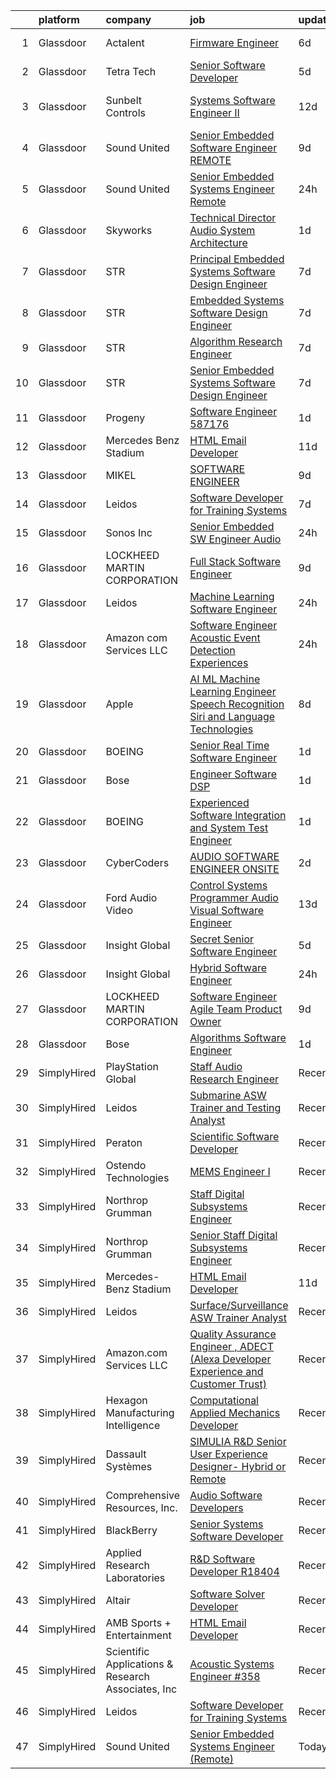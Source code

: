 

|    | platform    | company                                            | job                                                                                                                                                                                                                                                                                                                                                                                                                                                                                                                                                                                                                                                                                                                                                                                                                                                                                                                                                                                                                                                                                                                                                                                                                                                                                                                                                                                                                                                        | update_time   | location            |
|---:|:------------|:---------------------------------------------------|:-----------------------------------------------------------------------------------------------------------------------------------------------------------------------------------------------------------------------------------------------------------------------------------------------------------------------------------------------------------------------------------------------------------------------------------------------------------------------------------------------------------------------------------------------------------------------------------------------------------------------------------------------------------------------------------------------------------------------------------------------------------------------------------------------------------------------------------------------------------------------------------------------------------------------------------------------------------------------------------------------------------------------------------------------------------------------------------------------------------------------------------------------------------------------------------------------------------------------------------------------------------------------------------------------------------------------------------------------------------------------------------------------------------------------------------------------------------|:--------------|:--------------------|
|  1 | Glassdoor   | Actalent                                           | [Firmware Engineer](https://www.glassdoor.com/partner/jobListing.htm?pos=111&ao=1110586&s=58&guid=00000181233734efa9767b624a9ba13d&src=GD_JOB_AD&t=SR&vt=w&ea=1&cs=1_9dc00725&cb=1654153229886&jobListingId=1007896027269&cpc=F4EED0218A761C36&jrtk=3-0-1g4hjed91q0uj801-1g4hjed9am6qs800-312b33c17a284643--6NYlbfkN0ChYVx_I3yfZ_JDY3EFoivtqvi_stwnZ_kRt8Dowt_l_d1ydueao4NE-oUleRJ4yhhDF1RzEHtEijTz9et0B7deS8e1huPYQrdo0DO5jJHNbehW7fRGbL4CL7b9N2KJQoqBNL2jyD2PG_jy2Iy50cGNv-78P-1glNcGixlRjUevFWHn_0pYs9ayuTnlgQ5ZOGE1r5W_g72doy1-Rl48RG1FCWtSJxuY-PgMfWPQxFja_YFKHeC3wcxc3Yh0GZIDwvyNZHz2G5WK0aHrKaI1V2Bh1HFzrrCgNARG8q0rz_akgi6cm0iYBXTWlGZd8oDDGyX5aXXFKAiK6u_r9BqiswmHVLaNSDHVgFHSzZ_5xZ-IqKyQ7I_cJOtvtd7r96qnXRv59a4CHZYUjQSqbq8YXTMVyW2kIhNslHeMzpy9egGQKL_5bl0qHS2xFOem28titOBPJ_wRzblQYIq3VGV9YAuV8-TQpibiY1pTIijlFfq9fLo7oLCpoO0NmLqpnn86CiZNMpdir318b-gGe6e08_4tIXvMT33fksvBgaDybdHo1pKyQaTxI-tL5-6Fgpg1_X9nQmKEXS2Qx3WthSp1gx_9jHcNCqPWTD2oGX8z67bMjy4D1SM2sRBhrlMqpVVYI08Y-sLh_xyCH0v0ljH-8LieOPhgpWnh0IwXnvh8meToraQGRSDH6WMZI7zycwaTimPDIEhqoj_BErKrkbiMappq22McS-FbRFHgLpTzyyVYFwGq1thz413rqyBkHIxwFipAOyJPjrocW-I2GtWficrmnhjTcsOqNt8dqD1rZz6N9iTsBq0PZi1XJ8D6YQNHgTfUAvOd2im0Mq0mhZ1_vbETEEamkT8MM-OfB4g57fzJ0Fhs4mLmOI8D4AS7c2IRbA1DhRal11ztD2KmCBh1hGNElBVEVMav6Z1yPqfm7bZRnU5s5WLwfYJ4lc59wUdLzMrBbsqJFoLYbKlshxWu1qfYbzeBZhLo4Io%3D)                                                                                                 | 6d            | Torrance, CA        |
|  2 | Glassdoor   | Tetra Tech                                         | [Senior Software Developer](https://www.glassdoor.com/partner/jobListing.htm?pos=115&ao=1136043&s=58&guid=00000181233734efa9767b624a9ba13d&src=GD_JOB_AD&t=SR&vt=w&cs=1_a961292d&cb=1654153229886&jobListingId=1007899282589&jrtk=3-0-1g4hjed91q0uj801-1g4hjed9am6qs800-d0f731d1d4f5a642-)                                                                                                                                                                                                                                                                                                                                                                                                                                                                                                                                                                                                                                                                                                                                                                                                                                                                                                                                                                                                                                                                                                                                                                 | 5d            | Newport Beach, CA   |
|  3 | Glassdoor   | Sunbelt Controls                                   | [Systems Software Engineer II](https://www.glassdoor.com/partner/jobListing.htm?pos=122&ao=1136043&s=58&guid=00000181233734efa9767b624a9ba13d&src=GD_JOB_AD&t=SR&vt=w&ea=1&cs=1_9387efda&cb=1654153229887&jobListingId=1007880298453&jrtk=3-0-1g4hjed91q0uj801-1g4hjed9am6qs800-dfd642678274f469-)                                                                                                                                                                                                                                                                                                                                                                                                                                                                                                                                                                                                                                                                                                                                                                                                                                                                                                                                                                                                                                                                                                                                                         | 12d           | West Sacramento, CA |
|  4 | Glassdoor   | Sound United                                       | [Senior Embedded Software Engineer   REMOTE](https://www.glassdoor.com/partner/jobListing.htm?pos=124&ao=1136043&s=58&guid=00000181233734efa9767b624a9ba13d&src=GD_JOB_AD&t=SR&vt=w&ea=1&cs=1_2e45f03c&cb=1654153229887&jobListingId=1007885935975&jrtk=3-0-1g4hjed91q0uj801-1g4hjed9am6qs800-07884236cbef4137-)                                                                                                                                                                                                                                                                                                                                                                                                                                                                                                                                                                                                                                                                                                                                                                                                                                                                                                                                                                                                                                                                                                                                           | 9d            | Carlsbad, CA        |
|  5 | Glassdoor   | Sound United                                       | [Senior Embedded Systems Engineer  Remote ](https://www.glassdoor.com/partner/jobListing.htm?pos=121&ao=1136043&s=58&guid=00000181233734efa9767b624a9ba13d&src=GD_JOB_AD&t=SR&vt=w&ea=1&cs=1_ce9967d4&cb=1654153229887&jobListingId=1007910351601&jrtk=3-0-1g4hjed91q0uj801-1g4hjed9am6qs800-703bd9df35fec398-)                                                                                                                                                                                                                                                                                                                                                                                                                                                                                                                                                                                                                                                                                                                                                                                                                                                                                                                                                                                                                                                                                                                                            | 24h           | Carlsbad, CA        |
|  6 | Glassdoor   | Skyworks                                           | [Technical Director  Audio System Architecture](https://www.glassdoor.com/partner/jobListing.htm?pos=123&ao=1136043&s=58&guid=00000181233734efa9767b624a9ba13d&src=GD_JOB_AD&t=SR&vt=w&cs=1_e0d10328&cb=1654153229887&jobListingId=1007905812586&jrtk=3-0-1g4hjed91q0uj801-1g4hjed9am6qs800-1322592d2ccf622c-)                                                                                                                                                                                                                                                                                                                                                                                                                                                                                                                                                                                                                                                                                                                                                                                                                                                                                                                                                                                                                                                                                                                                             | 1d            | San Jose, CA        |
|  7 | Glassdoor   | STR                                                | [Principal Embedded Systems Software Design Engineer](https://www.glassdoor.com/partner/jobListing.htm?pos=128&ao=1136043&s=58&guid=00000181233734efa9767b624a9ba13d&src=GD_JOB_AD&t=SR&vt=w&ea=1&cs=1_a19390cb&cb=1654153229887&jobListingId=1007892998541&jrtk=3-0-1g4hjed91q0uj801-1g4hjed9am6qs800-4141f876d9cdeeb3-)                                                                                                                                                                                                                                                                                                                                                                                                                                                                                                                                                                                                                                                                                                                                                                                                                                                                                                                                                                                                                                                                                                                                  | 7d            | Woburn, MA          |
|  8 | Glassdoor   | STR                                                | [Embedded Systems Software Design Engineer](https://www.glassdoor.com/partner/jobListing.htm?pos=126&ao=1136043&s=58&guid=00000181233734efa9767b624a9ba13d&src=GD_JOB_AD&t=SR&vt=w&ea=1&cs=1_fd11d61e&cb=1654153229887&jobListingId=1007893987202&jrtk=3-0-1g4hjed91q0uj801-1g4hjed9am6qs800-36cb16c6d38bcae8-)                                                                                                                                                                                                                                                                                                                                                                                                                                                                                                                                                                                                                                                                                                                                                                                                                                                                                                                                                                                                                                                                                                                                            | 7d            | Woburn, MA          |
|  9 | Glassdoor   | STR                                                | [Algorithm Research Engineer](https://www.glassdoor.com/partner/jobListing.htm?pos=125&ao=1136043&s=58&guid=00000181233734efa9767b624a9ba13d&src=GD_JOB_AD&t=SR&vt=w&ea=1&cs=1_63feb913&cb=1654153229887&jobListingId=1007893987215&jrtk=3-0-1g4hjed91q0uj801-1g4hjed9am6qs800-ea1a7a21355b2f44-)                                                                                                                                                                                                                                                                                                                                                                                                                                                                                                                                                                                                                                                                                                                                                                                                                                                                                                                                                                                                                                                                                                                                                          | 7d            | Woburn, MA          |
| 10 | Glassdoor   | STR                                                | [Senior Embedded Systems Software Design Engineer](https://www.glassdoor.com/partner/jobListing.htm?pos=127&ao=1136043&s=58&guid=00000181233734efa9767b624a9ba13d&src=GD_JOB_AD&t=SR&vt=w&ea=1&cs=1_0517eac9&cb=1654153229887&jobListingId=1007893987165&jrtk=3-0-1g4hjed91q0uj801-1g4hjed9am6qs800-9a4d88b7ce390775-)                                                                                                                                                                                                                                                                                                                                                                                                                                                                                                                                                                                                                                                                                                                                                                                                                                                                                                                                                                                                                                                                                                                                     | 7d            | Woburn, MA          |
| 11 | Glassdoor   | Progeny                                            | [Software Engineer  587176 ](https://www.glassdoor.com/partner/jobListing.htm?pos=119&ao=1136043&s=58&guid=00000181233734efa9767b624a9ba13d&src=GD_JOB_AD&t=SR&vt=w&cs=1_b5e14e05&cb=1654153229887&jobListingId=1007906574669&jrtk=3-0-1g4hjed91q0uj801-1g4hjed9am6qs800-493eea54675015f4-)                                                                                                                                                                                                                                                                                                                                                                                                                                                                                                                                                                                                                                                                                                                                                                                                                                                                                                                                                                                                                                                                                                                                                                | 1d            | Manassas, VA        |
| 12 | Glassdoor   | Mercedes Benz Stadium                              | [HTML Email Developer](https://www.glassdoor.com/partner/jobListing.htm?pos=113&ao=1136043&s=58&guid=00000181233734efa9767b624a9ba13d&src=GD_JOB_AD&t=SR&vt=w&ea=1&cs=1_18383861&cb=1654153229886&jobListingId=1007881403844&jrtk=3-0-1g4hjed91q0uj801-1g4hjed9am6qs800-65a406784278250d-)                                                                                                                                                                                                                                                                                                                                                                                                                                                                                                                                                                                                                                                                                                                                                                                                                                                                                                                                                                                                                                                                                                                                                                 | 11d           | Atlanta, GA         |
| 13 | Glassdoor   | MIKEL                                              | [SOFTWARE ENGINEER](https://www.glassdoor.com/partner/jobListing.htm?pos=120&ao=1136043&s=58&guid=00000181233734efa9767b624a9ba13d&src=GD_JOB_AD&t=SR&vt=w&cs=1_a132a1b3&cb=1654153229887&jobListingId=1007886724699&jrtk=3-0-1g4hjed91q0uj801-1g4hjed9am6qs800-d8c2e02908edda0c-)                                                                                                                                                                                                                                                                                                                                                                                                                                                                                                                                                                                                                                                                                                                                                                                                                                                                                                                                                                                                                                                                                                                                                                         | 9d            | Middletown, RI      |
| 14 | Glassdoor   | Leidos                                             | [Software Developer for Training Systems](https://www.glassdoor.com/partner/jobListing.htm?pos=104&ao=1110586&s=58&guid=00000181233734efa9767b624a9ba13d&src=GD_JOB_AD&t=SR&vt=w&cs=1_3b1da40c&cb=1654153229885&jobListingId=1007892886396&cpc=EA19F5B90D514204&jrtk=3-0-1g4hjed91q0uj801-1g4hjed9am6qs800-e609072d5998bddd--6NYlbfkN0CZUO70VSdYKA8PR3jfrSh5ljhqJhfDt0PzQCMubt8cRihWbmqO_-CcWTBwQGpXTijZjiyk8OqESIwCgbROq79FaC8fBuNXYw4xWkl4Obv6Nde2Z0FZMsb2tXVvElSzjYDH9igo7ezd98cDzCqnBERprgp8TvS075DLNsKyg2nPFhbOG5bbkLwLR39LvBXUa5yRR-sIfvdB69YODCs-wFy3DTa3-DYxkhEFxoGfeF12VSMhHUMDIb0jS62lHSvpgJCTCOLDvKAkGkyv5LY1bi81OaQ1j6IpfRmk1E70-jssEnGgxHc0Q_Vpmd7o1tRyE5QwrmmP00w4qx4aJDGtFRxlXH3NIaaD4XxuvTqxsKSGQ2LQHKrbb5uD1sT-5_la0plGcCvf8dm4IRDCmubL5Hg_Qk2MYrEu9pHP2hXItgzUZoCUcSxlQzkBPU_8hVHEK21Hd2uWnXbdzKhcSeQ4D1mGOB9U4ZtIQPl0ckAyccJsRVFFmoizZM2Zfsk3zv1QchWLzplx5wNmjpfMf3-tVsGK_Wx3zbITyhyvDDfxNZHIqmCAvJ9XP0ifLu-7wNw4AlPcFu_naYudQ-MnLBrdOQsiVa4uND6_AfQ7JF5cm6R-5V_A42qE1GeEc6NH8fdE6ckjfKBroZjE4A%3D%3D)                                                                                                                                                                                                                                                                                                                                                                                                                                  | 7d            | Manassas, VA        |
| 15 | Glassdoor   | Sonos  Inc                                         | [Senior Embedded SW Engineer   Audio](https://www.glassdoor.com/partner/jobListing.htm?pos=117&ao=1136043&s=58&guid=00000181233734efa9767b624a9ba13d&src=GD_JOB_AD&t=SR&vt=w&cs=1_34cb2b05&cb=1654153229887&jobListingId=1007910425784&jrtk=3-0-1g4hjed91q0uj801-1g4hjed9am6qs800-8b6a871da330d9e3-)                                                                                                                                                                                                                                                                                                                                                                                                                                                                                                                                                                                                                                                                                                                                                                                                                                                                                                                                                                                                                                                                                                                                                       | 24h           | Boston, MA          |
| 16 | Glassdoor   | LOCKHEED MARTIN CORPORATION                        | [Full Stack Software Engineer](https://www.glassdoor.com/partner/jobListing.htm?pos=102&ao=1110586&s=58&guid=00000181233734efa9767b624a9ba13d&src=GD_JOB_AD&t=SR&vt=w&cs=1_00c41fdc&cb=1654153229884&jobListingId=1007887216547&cpc=C05F74D5FBC032E7&jrtk=3-0-1g4hjed91q0uj801-1g4hjed9am6qs800-3cd3e556769aa570--6NYlbfkN0BuMqUtaNIakuoGTB-u7I0EvtcrTK1_bHO6_bsORPCvsL7zkQUfIzpY4doIgp_GoHrGmRXV-UfKcgTYV_hlFH7ix0LP4mYvvkfjwV4lO1jbjNrNVeAGNkjQD9TXjzIfSDjSNXzMVH3-V9qXVAxb-iidX8gfkN5dLP95N91f2GzAviYgwgtbZUqtlIPN_jIYH9drMmslA9lA0n3a9dU_M3n74YJ-CvQo1xM8-SlSmEtOC5TH3PEl7IE0dRG2ZFPI329t2UdlDBrijaFAtMhHLeIe0iVE7uuDsl8UE5DQjtcngd5qLS3lN56EXrhfYoBQ2kYZkja9CkPtfU0PQWSMRZYxdAsJOr-PoeC4IYds-60YgjetcKaLgkV4f3LyNvY1Sgu3JgS8RKp9LoS3TdKuSPRNgjBEnEVAOqCoAjL9uzAnYB8NbOGwolBaHVkbzaDpJxxGrhfqeFIuja5kh10l5c3X97IBz1dWjJXWiHxA2FH9hmMVs_-3WwgGkio7Whodljwk7v4a5eytolfH0LsxTtUaYfNBzHt1Y3B0JVRsftzkrMnNRm8r7R9g3Gw3zvq2h_0vsR1aQbaMNPOW4Qd_77TQFGZb3dfQqXpMkF20CbdFmUpeZrfAqTSmEmJyTO_gQVuGTWOwKbjl8Q%3D%3D)                                                                                                                                                                                                                                                                                                                                                                                                                                             | 9d            | Manassas, VA        |
| 17 | Glassdoor   | Leidos                                             | [Machine Learning Software Engineer](https://www.glassdoor.com/partner/jobListing.htm?pos=103&ao=1110586&s=58&guid=00000181233734efa9767b624a9ba13d&src=GD_JOB_AD&t=SR&vt=w&cs=1_3d390bf4&cb=1654153229884&jobListingId=1007910405076&cpc=9900C911F071612A&jrtk=3-0-1g4hjed91q0uj801-1g4hjed9am6qs800-77f0e35c8cd9f2be--6NYlbfkN0CZUO70VSdYKA8PR3jfrSh5ljhqJhfDt0PzQCMubt8cRihWbmqO_-CcWTBwQGpXTihLqoYDtXCPGkIJ-gS7K_Dv6YFJn_F9wfKGyw3R8IlnMhV917_oBZusBn2QXYpaiMGmOM2eG7qHxlV9UGmUTCQ81r7OUsnYnfM7UupySvuhhVLF-RvccKKGkc88NxK-QLtAalANS8o2mh17kX9nnINq2ejDGqMLQNwIOdkbxtyE_Rb8E2aOmk26xNmiwxc0pBhTcAUIx-pCcowqvYvWIlxp7Rpe1exvOryCb0aQckjWxse_URlDmrKbnHYZWfS4M_mtazH4cpt7JtnhN68RR5zlIxT-5OjN8LCaSJo4GO-_zXyeOEeWxEllYibY9c90L0JUG_eCrzY20YUeyuZzGXqG7g-gfayuPZdrheG5M_3t8FWVKFvrj4KZ8EpRXna8c4YwJl0kdxignOdrjEVODRhDbirI5BXRRAGnqOthruRGu4A9IwCTs05U3i5-UE_ReJrIQHRz07nwsCw2v3QrPeUu6W32BEhZrbIQMicw0fDxZjc0AIAOrudcxK1SllVjKNncvcv0vCx8jTdBBbpZSGXK4aQhakDyAIg_FslewpMVSeC0FxpebM164viEg-3AjYM%3D)                                                                                                                                                                                                                                                                                                                                                                                                                                                     | 24h           | Arlington, VA       |
| 18 | Glassdoor   | Amazon com Services LLC                            | [Software Engineer  Acoustic Event Detection Experiences](https://www.glassdoor.com/partner/jobListing.htm?pos=114&ao=1136043&s=58&guid=00000181233734efa9767b624a9ba13d&src=GD_JOB_AD&t=SR&vt=w&cs=1_c80bd6a5&cb=1654153229886&jobListingId=1007910476267&jrtk=3-0-1g4hjed91q0uj801-1g4hjed9am6qs800-3609e3580865c6c7-)                                                                                                                                                                                                                                                                                                                                                                                                                                                                                                                                                                                                                                                                                                                                                                                                                                                                                                                                                                                                                                                                                                                                   | 24h           | Irvine, CA          |
| 19 | Glassdoor   | Apple                                              | [AI ML   Machine Learning Engineer  Speech Recognition   Siri and Language Technologies](https://www.glassdoor.com/partner/jobListing.htm?pos=107&ao=1110586&s=58&guid=00000181233734efa9767b624a9ba13d&src=GD_JOB_AD&t=SR&vt=w&cs=1_1a5caa9e&cb=1654153229885&jobListingId=1007889732336&cpc=E773D000C9BC26FA&jrtk=3-0-1g4hjed91q0uj801-1g4hjed9am6qs800-b9f29a1b8e917c78--6NYlbfkN0BvKrLyj5gPmtZO9T8euul8TCxuuKNOtzRJOomxnwSEodTz2Bc-sPZlm1JPYWoVnTHEcJHtAoeE0Fr_uWXIHCov1Ms-kCw8lSEOf64W-gi567mgY5JWqey9hsUj7hzRXil6nXHm1nvqTvj0thyrUOuFyJXPFCcgC4iZbcZ1JONksbD5bx-BD_pd5MQjlQ81EUAtAnaXSTWdh9OJx4HseDkNaaaXjmTsce0L8_1NDA56jUUOFLFB-J5ZGz2sD_W0IOPDQB8xSBku406c0kzqpXGRUPKbKnjBP5-58uSQkPrKgd8Mrb3ZwrNxm1Nn41DOGgyEPIYgj-D7Fzok6nMA2vbTRp05D7aGTQucB4vI6fRvnJiBoljAAE_LdDdLTFi5qp65ylax8tSdS0uuyGzXSF5QudrwXApTlbPosH46xC70Z7z6dzCRI-WkXhMDzhPBSNUUILKl-9qswlRSsJkiUQTQNOeZTipEV5jUKMCXXKizx3zfMRKRrWW_5ClF0C4XIiAvAPEqV_adUF81kGluY-mAkKv9ciShMe3B0YNYYeMVjSf-c0gtnpo2KE-pWccUjH3xRHLlxIq4MFGms67cA_ZiadEAjnWcgDgtMzA6IdqQRLX00qYlt4Wwp_Mbro8U78n1HWyakigLn5oMyv2eU9aR9znTrfEhblNxANiB3K5-TnP3__hdfizDSr2hlK-V0zLYr9CnIsiD28mw_yKOc4e8-OqRVrad4koicBPgJZ4DetAV0_ot2299YBz89EBAYSey_spw8rgqT83srrnrKLF2jzXpXDDBmyey1tSHDckXBLMabAIwPMzM6mao3uWy1aZBfr6wFpok0K_3TSuSONXhgWjkkCRWbZUUIEPXbgs2m4cW35mbrr5eTev6XzervQ3AX9FV8olN8M7GiLX3JeMH4wRLHtOiU9aHXONfsq68Qiy11THcrB2-aDFuZ77DJLGGJ8OkeGBhH-fi0rNcHbaFf_2teh_m6D_R63dpAwsIjtfacul5ljVTTeX6_yJrZWk%3D) | 8d            | Cambridge, MA       |
| 20 | Glassdoor   | BOEING                                             | [Senior Real Time Software Engineer](https://www.glassdoor.com/partner/jobListing.htm?pos=106&ao=1110586&s=58&guid=00000181233734efa9767b624a9ba13d&src=GD_JOB_AD&t=SR&vt=w&cs=1_7d579844&cb=1654153229885&jobListingId=1007906433476&cpc=235F38378B0CF412&jrtk=3-0-1g4hjed91q0uj801-1g4hjed9am6qs800-16da9431143ba548--6NYlbfkN0BddK4H-tsabPiX3BvkwhvbvP4OkLNzlRX6egXJy9Hb11ERhvpR4KXHN3-YJ1CHJCK4QcInvJ2RyiMccM5Nbekm-h5Jd6FWa_1F-xhwaAb9MexZm2jflepqYYHGoJjuDTrvzI27RYUme9T_0UTnvV2l2ECcQkilc4cXCO8She6OHGh_PbrTtMCV_8a---Q0KmQvYSiNxrn4sRuABJbFbz6S9AQbWh76Ukzl4-NnY7yLl0WMK62Y2sU5F_wpmZlWX5XaYr0QrFXm3wQc6n8gL4ajg-1pbtr2hVrx1fcjLu98onVYQTYi2Om13WvtZRhLOeU67BU7jwmEKQxeL36lfKXSxtnrvml9eDqhOgkNBl5HUH5zUWYa_fOLDMunqeOz7SAEnyAvXmi32_Demy24DvdFto5n5by7-pmqCSr0_JixNJAeGs-MewycQSe501Ynhr8%3D)                                                                                                                                                                                                                                                                                                                                                                                                                                                                                                                                                                                                                                                     | 1d            | Jacksonville, FL    |
| 21 | Glassdoor   | Bose                                               | [Engineer  Software DSP](https://www.glassdoor.com/partner/jobListing.htm?pos=118&ao=1136043&s=58&guid=00000181233734efa9767b624a9ba13d&src=GD_JOB_AD&t=SR&vt=w&cs=1_771b65c3&cb=1654153229887&jobListingId=1007905173221&jrtk=3-0-1g4hjed91q0uj801-1g4hjed9am6qs800-6e48518e39a9df42-)                                                                                                                                                                                                                                                                                                                                                                                                                                                                                                                                                                                                                                                                                                                                                                                                                                                                                                                                                                                                                                                                                                                                                                    | 1d            | Framingham, MA      |
| 22 | Glassdoor   | BOEING                                             | [Experienced Software Integration and System Test Engineer](https://www.glassdoor.com/partner/jobListing.htm?pos=105&ao=1110586&s=58&guid=00000181233734efa9767b624a9ba13d&src=GD_JOB_AD&t=SR&vt=w&cs=1_779507dd&cb=1654153229885&jobListingId=1007906433443&cpc=412D8C26869823CD&jrtk=3-0-1g4hjed91q0uj801-1g4hjed9am6qs800-14a597e3cd3f3350--6NYlbfkN0BddK4H-tsabPiX3BvkwhvbvP4OkLNzlRX6egXJy9Hb11ERhvpR4KXHiogI9i6BJrnY3gqWUzQXj0t5klG3weD5XxMYAonUWgSJhZCbXik9frTkWLQjTenUGkvt0PbrwKbPt-AMv4xqiEao8DbE-dsAp0X_1J83Ndw0GVrx-2d-cGSWOaEArnw11Le5RNgyK5Wh-xEEPxxPnAQY57mJ7nlo7nYpQM6L1emSKQNwEvwMiDjhPYV-gXZh-BEKIIwKZtZmQQxEAVeOkzJ2ydhQqfrGxk4tInv2t-e_3g-u9AE7qiHfFlVkuCMd2WiHfd3Wrp3662C_bgovys8BgE1b8NbNuXhsJGmfNAORdGDEWaedkem5-7PvIrkG2SvjZzf1qLA6Mh_lb3J3Y--_jvpUd5MBjQz7Z7qbCMQS3W_CnXXF-VI4YEVbpl7Ztx2hgCUKkRU%3D)                                                                                                                                                                                                                                                                                                                                                                                                                                                                                                                                                                                                                              | 1d            | Kent, WA            |
| 23 | Glassdoor   | CyberCoders                                        | [AUDIO SOFTWARE ENGINEER   ONSITE](https://www.glassdoor.com/partner/jobListing.htm?pos=110&ao=1110586&s=58&guid=00000181233734efa9767b624a9ba13d&src=GD_JOB_AD&t=SR&vt=w&ea=1&cs=1_cf15e25d&cb=1654153229886&jobListingId=1007903544339&cpc=F4EED0218A761C36&jrtk=3-0-1g4hjed91q0uj801-1g4hjed9am6qs800-bce01d42777480b8--6NYlbfkN0CpFJQzrgRR8WqXWK1qKKEqALWJw739KlKqr2H-MSI4eoBlI4EFrmor2FYZMP3muM3zZ2ygH9Lidxv_TN8eksFojPJOXi6PGFbqUcAjTT5af8p2K7_M4inBbTAZf_1msTK0SzIAwECTKo657y9yZPzCjz2VKahclbiGerR_SEkC6qIuMiVAtjJcEM7YGheaYUXJjsQMqWKs18C4hYe3IOVYXXZ0x0mIT2TsQ57Fbk01swDtxGeIDSBNK2s-_A1ZgFI6fyBJVXWKynYHK9PEJ7DMtHwM-LXNYxa2o8VN8LdfE7_lb0AsYuVaCmUaFIEeKpmMjqlpTp7FnibS-vcyvYCqZns3Swhon5vxgSq8SjWJy6PCt808dGmcsWs_lc_LTqLyWghcvzJkpfX1uhV1dVLQyASwiwK50HfTsZkqLYMZD8kVRfNxV2MiPtdqwEXi-EMRdYamQUrdr4MYlB_dL82TSNY7pVxHlQXezPlsMcBn5FuNVUT3svu5Gf71s_7TF_kTozUNQ_NJvJFW6KS9L6-3QoCJx0G7pyPrOBu6nUsLl5i10l6Id5Yqrplvh-_P-0Wylnl8faVSa_uBpaBrzxr0DZhwtj18e7t9WgGZE_06r0SrDEOx8vRtUI2ZfCxmauKfPYslIRipqQelNMSl87BjUtwlOpyhTTEZzfLxtLAsdjWxlAJh7FECLhsk2_qqpp1a9vpQzNo5_s2B0tSA9SVq0Xfwd1He3_JIH7i4zIPsad4Dz6zBSf5oXqC_TxhV52XVBclv2YeRWKjdnhDnLKR0qYmPFkwbmcDhrfdLDFAXr3gAMdYm8HfTyVdisCcllrhD7vlDPD-6E81aToi1wSZq8y1hU0nQSBH2S_4oilWymGN81HDZMAyq_Klo-yRsflIepM8zYSVUC-wB3Yy9LssQnaFD29STTUpDAOUZrqB3MnM3pPHLzzGFDVFWwfOZ0jV7eAXTE--vSvW_V6soI8hdzVUkjt6I8X4%3D)                                                                                  | 2d            | San Jose, CA        |
| 24 | Glassdoor   | Ford Audio Video                                   | [Control Systems Programmer  Audio Visual Software Engineer](https://www.glassdoor.com/partner/jobListing.htm?pos=108&ao=1110586&s=58&guid=00000181233734efa9767b624a9ba13d&src=GD_JOB_AD&t=SR&vt=w&ea=1&cs=1_05b157ad&cb=1654153229886&jobListingId=1007876725681&cpc=AC285F3A3ECA6BB0&jrtk=3-0-1g4hjed91q0uj801-1g4hjed9am6qs800-cf36121b43eb5b5b--6NYlbfkN0D5Qh5ztHRJazBopTDU4c15ovZ4yuEHLDrRszDAd4mXZRsr2aoL_6kyvfTn-LJU51oy_foiGRcVDdTRyK7dUJN95ommuiY2YzvGiybpOiMidbO3st-fU_MzHN60KknnkN4PpbfeS25jfoaWRW882ha88y-GTyr3lTDQh5_FNbj3M9ehTGCILfVg40XkdhgzmLmiNBP5koJkW4Pk5LOt1nK4G9JWRwcpFtIQm9UETo1B2eodbB3EAiA0ZK9I_qS55sEnhS_Y-Dj_yEswRCpDsbp8oU6nVdHp_81-0L9YyQ3fRnOBoHg3usagZh5mCKHp2yv0JuAP9aO19xZPHBgagJ-_PK_jzJhN4nI2O6KF3sDzNfxF-EH-DLOqgOx6mREio5Yf01PxjtBJERQ5ES_8v0Pfh9hiuKYTmIEAVQVLp9ESQ1Wlt4B2TLLMV5t6FNFVHWNkEUwmKIxzGi2aqsVdVH_m1_ypxC9262GquTfSbjblF-2ab7NKJKfyg1RRDTwQLPCQ94fmDHeu1HTcY0TiQJCHFvOqiZW9prUK1nW_TK3GSw%3D%3D)                                                                                                                                                                                                                                                                                                                                                                                                                                                                                                          | 13d           | Lanham, MD          |
| 25 | Glassdoor   | Insight Global                                     | [Secret Senior Software Engineer](https://www.glassdoor.com/partner/jobListing.htm?pos=112&ao=1110586&s=58&guid=00000181233734efa9767b624a9ba13d&src=GD_JOB_AD&t=SR&vt=w&cs=1_0a8f7b0d&cb=1654153229886&jobListingId=1007898854756&cpc=334ABAF5D42DC775&jrtk=3-0-1g4hjed91q0uj801-1g4hjed9am6qs800-33bc8ff2bde70312--6NYlbfkN0BKkHZu3wF05EeDimN_p6sYpKCMArvwa95YdH7UpkaBCqc7l59ErwqcinDaIJnobozigqlyj2pxbivl08PKllbuWSLNvOOM6DZN4Yh9y89DrfW6bIHLHVKs3RQ7dEnQeZiiH3Iz6fdUpD6ikz0PRkj8d22SVpZuLBTro4Ee0D_v0Hpvw80VuyHjpCF02Q9bDxweIK7u21qhiWjn1z8wvh2wl-00SpK6ZFx4k-hwFkD9dAefRzFVoOD39UXWRrlmuitPikBLETd5SvZgQFNUnfVrdLz0j1Kp404trnbqxw3TeOXrLKdQMQKvmcUaXlqJK6jjEvim-W_7pvuUPrXVDPLenLDDFcdm7vio8DbAIRSKkOxvPrL4WX8hs48JmtYwbyEtEpR7iXrrBgxVXlrnCqep_QFSU6CKQVgNwPaubSX0J52GiBdsBtvvWxgegrPTfH9VdiNR5dZR2nM3m1GinoTHZhzX6-Kl355_4__ZK2y8qQ%3D%3D)                                                                                                                                                                                                                                                                                                                                                                                                                                                                                                                                                                                                          | 5d            | Norfolk, VA         |
| 26 | Glassdoor   | Insight Global                                     | [Hybrid Software Engineer](https://www.glassdoor.com/partner/jobListing.htm?pos=109&ao=1110586&s=58&guid=00000181233734efa9767b624a9ba13d&src=GD_JOB_AD&t=SR&vt=w&cs=1_27b7b0df&cb=1654153229885&jobListingId=1007909793751&cpc=155EB9D5185558AF&jrtk=3-0-1g4hjed91q0uj801-1g4hjed9am6qs800-dbedeaa66c8b7f42--6NYlbfkN0BKkHZu3wF05EeDimN_p6sYpKCMArvwa95YdH7UpkaBCqc7l59ErwqcinDaIJnoboyVzYYUFKYarMD4znxrbl14A6XjNz-DeulVsgxIzofAYWYxxiTCdFPHEXfhEQUciAlZjvGBBqIaY49sn_VNLalQZhB97iU632pcROTD-1X1cnxDJKfEVdfQlmJaFBQF2MovXB4bmZ6nGL12kgRmNDEt0viYeR7NSkYd45Xg1-fsRZnALzILne_Rtkz-yqzYBoQ5Rj4ch6BH7gJcNPCny5QwiauuzREFd2V-j5ZkLMLsIsY7GsM5-fH4bFl3KTji4kDqc8-BqF-IN9fRBsZTN2kuMgC8PxJY-79OtOWrJ6VVHJ8GsAN8DgLQd5csI6jG-2BjQj9oU1vqw74aAmvfFUt4oMzvDuMeW44PthcVxq6nGwR6QeYEK0G-6TYDvTE_2Pu5kpwvkWLtxl0eVIfHmZYFHjrpfaGhkl5-xPAGORnDsV0AHKxdH6G5kiCIvp2iZ6M%3D)                                                                                                                                                                                                                                                                                                                                                                                                                                                                                                                                                                                               | 24h           | Norfolk, VA         |
| 27 | Glassdoor   | LOCKHEED MARTIN CORPORATION                        | [Software Engineer   Agile Team Product Owner](https://www.glassdoor.com/partner/jobListing.htm?pos=101&ao=1110586&s=58&guid=00000181233734efa9767b624a9ba13d&src=GD_JOB_AD&t=SR&vt=w&cs=1_d775bbc3&cb=1654153229884&jobListingId=1007887216591&cpc=21E42C2C74F61ADE&jrtk=3-0-1g4hjed91q0uj801-1g4hjed9am6qs800-0ac14083c386958b--6NYlbfkN0BuMqUtaNIakuoGTB-u7I0EvtcrTK1_bHO6_bsORPCvsL7zkQUfIzpY4doIgp_GoHrGmRXV-UfKciXqzqi_0oObTuPKCAotGaDkPFMlYvDVBmOW05jtlCH-VwWtpVLHFGNverWY8jJ1aXSrZezzEaBYqlVHcmRzkq0Pwk0gF8CaLm6eAhStZRXCqRSRfa1g87jYg-HmLo2bt54kdInurrqUi6vBNZSt5dbw-2yJvNNTWgIdWxyZWICFfrBzbzTib791vE55OAUQwMNDBSnHdNTpNrjPS803GokIyYE9eWehr3IDCQ9MkZzug_45WG5SfThV8xIwhvwznH31amlo4Q-n2AITndEUX-rE0CXv0IkmocIB_IFS1PuyJz5W0rLZVd47B79cx7uqRah8V0U9iKaY_Q22_7jTJyydgS9oU5SwOf0AgXk5gABM9-s2e9KzZCUezTG-krmjl84k4qqbhGVqtBAzvoKPPgX_g6ATfsRIE55JHWEDeK5lDt7RZdnuel10K3BFF76Y8yCkNM--0Oi55xRU1SNCaNCJfpG5h6d2DCXeoL0wCeS5QRe2GFiGWD8jFXNWxVHTd36SaSYboscWlbNJT5gmu4bqaYSfAD3J57IIZ8mT7zCBlGXbq273vCuHot3KKJqK0A%3D%3D)                                                                                                                                                                                                                                                                                                                                                                                                                             | 9d            | Manassas, VA        |
| 28 | Glassdoor   | Bose                                               | [Algorithms Software Engineer](https://www.glassdoor.com/partner/jobListing.htm?pos=116&ao=1136043&s=58&guid=00000181233734efa9767b624a9ba13d&src=GD_JOB_AD&t=SR&vt=w&cs=1_b9f618cc&cb=1654153229886&jobListingId=1007906242348&jrtk=3-0-1g4hjed91q0uj801-1g4hjed9am6qs800-88135240b58317f2-)                                                                                                                                                                                                                                                                                                                                                                                                                                                                                                                                                                                                                                                                                                                                                                                                                                                                                                                                                                                                                                                                                                                                                              | 1d            | Framingham, MA      |
| 29 | SimplyHired | PlayStation Global                                 | [Staff Audio Research Engineer](https://www.simplyhired.com/job/qQ8T1mIxtLhjNN_TQ-aRymHZiA_H8mJPSksUKYS-_k07XmZqyrsXeA?q=acoustic+developer)                                                                                                                                                                                                                                                                                                                                                                                                                                                                                                                                                                                                                                                                                                                                                                                                                                                                                                                                                                                                                                                                                                                                                                                                                                                                                                               | Recently      | San Mateo, CA       |
| 30 | SimplyHired | Leidos                                             | [Submarine ASW Trainer and Testing Analyst](https://www.simplyhired.com/job/ZS3OPWfRg1qBwXtgQRXNLvS0DL17Rt1-khD67DegZAZ2sTJMJ8M48g?q=acoustic+developer)                                                                                                                                                                                                                                                                                                                                                                                                                                                                                                                                                                                                                                                                                                                                                                                                                                                                                                                                                                                                                                                                                                                                                                                                                                                                                                   | Recently      | Bethesda, MD        |
| 31 | SimplyHired | Peraton                                            | [Scientific Software Developer](https://www.simplyhired.com/job/ssIvDHpgheOjrr5VWUSS5HQMHVjXfNb3UrLqfMfnRB-hzNOWA9k1ww?q=acoustic+developer)                                                                                                                                                                                                                                                                                                                                                                                                                                                                                                                                                                                                                                                                                                                                                                                                                                                                                                                                                                                                                                                                                                                                                                                                                                                                                                               | Recently      | Bethesda, MD        |
| 32 | SimplyHired | Ostendo Technologies                               | [MEMS Engineer I](https://www.simplyhired.com/job/Dx1lpf8e7BVAm-Gyr_QRQ4RENru1-LKZZ-Z0escb7f6jUXDl5JBVFQ?q=acoustic+developer)                                                                                                                                                                                                                                                                                                                                                                                                                                                                                                                                                                                                                                                                                                                                                                                                                                                                                                                                                                                                                                                                                                                                                                                                                                                                                                                             | Recently      | Carlsbad, CA        |
| 33 | SimplyHired | Northrop Grumman                                   | [Staff Digital Subsystems Engineer](https://www.simplyhired.com/job/zEGI36BjgrP5mJnBIY0xcdVNesWZHeDAo2ONkoUoEjYj8u2iKtlp3Q?q=acoustic+developer)                                                                                                                                                                                                                                                                                                                                                                                                                                                                                                                                                                                                                                                                                                                                                                                                                                                                                                                                                                                                                                                                                                                                                                                                                                                                                                           | Recently      | Linthicum, MD       |
| 34 | SimplyHired | Northrop Grumman                                   | [Senior Staff Digital Subsystems Engineer](https://www.simplyhired.com/job/DTQ0JfutFDE9sT_XM6GgOI860HaluVEle97PLj6aXvlYUvd4ioYCEA?q=acoustic+developer)                                                                                                                                                                                                                                                                                                                                                                                                                                                                                                                                                                                                                                                                                                                                                                                                                                                                                                                                                                                                                                                                                                                                                                                                                                                                                                    | Recently      | Linthicum, MD       |
| 35 | SimplyHired | Mercedes-Benz Stadium                              | [HTML Email Developer](https://www.simplyhired.com/job/g0EtIoegqZCMIfQoLHUe41O6o49zaWLmoTqURciQkQ3I11sJ5d2jAw?q=acoustic+developer)                                                                                                                                                                                                                                                                                                                                                                                                                                                                                                                                                                                                                                                                                                                                                                                                                                                                                                                                                                                                                                                                                                                                                                                                                                                                                                                        | 11d           | Atlanta, GA         |
| 36 | SimplyHired | Leidos                                             | [Surface/Surveillance ASW Trainer Analyst](https://www.simplyhired.com/job/nI4fuaMsYGOet6NTfwgv4c6s8CIfauUcOeSEP19Sriy77E7LU45lAA?q=acoustic+developer)                                                                                                                                                                                                                                                                                                                                                                                                                                                                                                                                                                                                                                                                                                                                                                                                                                                                                                                                                                                                                                                                                                                                                                                                                                                                                                    | Recently      | Bethesda, MD        |
| 37 | SimplyHired | Amazon.com Services LLC                            | [Quality Assurance Engineer , ADECT (Alexa Developer Experience and Customer Trust)](https://www.simplyhired.com/job/-nWaoGjCfknsmTbf86dK8eyv5HuSdI94abDmYjp5soCkUc3kMBFgBQ?q=acoustic+developer)                                                                                                                                                                                                                                                                                                                                                                                                                                                                                                                                                                                                                                                                                                                                                                                                                                                                                                                                                                                                                                                                                                                                                                                                                                                          | Recently      | San Jose, CA        |
| 38 | SimplyHired | Hexagon Manufacturing Intelligence                 | [Computational Applied Mechanics Developer](https://www.simplyhired.com/job/2zpJnxjGaeVYVrHYAs8Us4LuxWlKv0E6jPnXrMxWfWjlWSKmraQiwA?q=acoustic+developer)                                                                                                                                                                                                                                                                                                                                                                                                                                                                                                                                                                                                                                                                                                                                                                                                                                                                                                                                                                                                                                                                                                                                                                                                                                                                                                   | Recently      | United States       |
| 39 | SimplyHired | Dassault Systèmes                                  | [SIMULIA R&D Senior User Experience Designer- Hybrid or Remote](https://www.simplyhired.com/job/KbPxIIBvr5yUZT46VkvaAvUqLDdTWEnCDl3G-4l1lgUX3Nmlf7feXA?q=acoustic+developer)                                                                                                                                                                                                                                                                                                                                                                                                                                                                                                                                                                                                                                                                                                                                                                                                                                                                                                                                                                                                                                                                                                                                                                                                                                                                               | Recently      | Johnston, RI        |
| 40 | SimplyHired | Comprehensive Resources, Inc.                      | [Audio Software Developers](https://www.simplyhired.com/job/DVYM8W3VULImdoVgLGjFLa4GKnSqTafI9EbiiaDUbElgb3TSOXd-9w?q=acoustic+developer)                                                                                                                                                                                                                                                                                                                                                                                                                                                                                                                                                                                                                                                                                                                                                                                                                                                                                                                                                                                                                                                                                                                                                                                                                                                                                                                   | Recently      | Menlo Park, CA      |
| 41 | SimplyHired | BlackBerry                                         | [Senior Systems Software Developer](https://www.simplyhired.com/job/PhJHZf4I2K7OhS334XumQNOqsGrTyQmExnRVoXbzH4weqXLfgLL67Q?q=acoustic+developer)                                                                                                                                                                                                                                                                                                                                                                                                                                                                                                                                                                                                                                                                                                                                                                                                                                                                                                                                                                                                                                                                                                                                                                                                                                                                                                           | Recently      | Novi, MI            |
| 42 | SimplyHired | Applied Research Laboratories                      | [R&D Software Developer R18404](https://www.simplyhired.com/job/PsOD94Ojpg7OFkDSnvcFvYjGQOjPZpGSeByK9FhaCxxZjP5XcYXBZg?q=acoustic+developer)                                                                                                                                                                                                                                                                                                                                                                                                                                                                                                                                                                                                                                                                                                                                                                                                                                                                                                                                                                                                                                                                                                                                                                                                                                                                                                               | Recently      | Austin, TX          |
| 43 | SimplyHired | Altair                                             | [Software Solver Developer](https://www.simplyhired.com/job/K88ZKzCvX_1fDKSF-xeiNupPHXdYO-mrRXss_E29Y1nYQfhg2IbwDQ?q=acoustic+developer)                                                                                                                                                                                                                                                                                                                                                                                                                                                                                                                                                                                                                                                                                                                                                                                                                                                                                                                                                                                                                                                                                                                                                                                                                                                                                                                   | Recently      | Remote              |
| 44 | SimplyHired | AMB Sports + Entertainment                         | [HTML Email Developer](https://www.simplyhired.com/job/tyOUKWzR-8d5N9ri7GEg2ZRjZXiiBY8CsXFRL0rt1jKseFSCqXZMvA?q=acoustic+developer)                                                                                                                                                                                                                                                                                                                                                                                                                                                                                                                                                                                                                                                                                                                                                                                                                                                                                                                                                                                                                                                                                                                                                                                                                                                                                                                        | Recently      | Atlanta, GA         |
| 45 | SimplyHired | Scientific Applications & Research Associates, Inc | [Acoustic Systems Engineer #358](https://www.simplyhired.com/job/eNTDSq1iz7flrU-ghPDiVXVmRd2imu86m21Ov6MQrXMoBcQxlVsSOQ?q=acoustic+developer)                                                                                                                                                                                                                                                                                                                                                                                                                                                                                                                                                                                                                                                                                                                                                                                                                                                                                                                                                                                                                                                                                                                                                                                                                                                                                                              | Recently      | Cypress, CA         |
| 46 | SimplyHired | Leidos                                             | [Software Developer for Training Systems](https://www.simplyhired.com/job/alVHd5wriB6e82TlUezG9mHHpSQwrtYPxi-DdM0_XSPUvjs2_szFWg?q=acoustic+developer)                                                                                                                                                                                                                                                                                                                                                                                                                                                                                                                                                                                                                                                                                                                                                                                                                                                                                                                                                                                                                                                                                                                                                                                                                                                                                                     | Recently      | Bethesda, MD        |
| 47 | SimplyHired | Sound United                                       | [Senior Embedded Systems Engineer (Remote)](https://www.simplyhired.com/job/AfnFKkhCCM_cAIrtj91HJGdftmJniCL5EuuIVFKsuq1D9rdevGRP_g?q=acoustic+developer)                                                                                                                                                                                                                                                                                                                                                                                                                                                                                                                                                                                                                                                                                                                                                                                                                                                                                                                                                                                                                                                                                                                                                                                                                                                                                                   | Today         | Carlsbad, CA        |